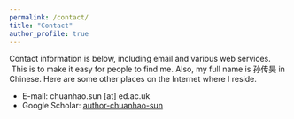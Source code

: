 ```yaml
---
permalink: /contact/
title: "Contact"
author_profile: true
---
```

Contact information is below, including email and various web services.  This is to make it easy for people to find me. Also, my full name is 孙传昊 in Chinese. Here are some other places on the Internet where I reside.

* E-mail: chuanhao.sun [at] ed.ac.uk
* Google Scholar: [author-chuanhao-sun]([http://scholar.google.com/citations?user=0AvWi3wAAAAJ&hl=en](https://scholar.google.com/citations?hl=zh-CN&user=jq80YX8AAAAJ&view_op=list_works&sortby=pubdate))
